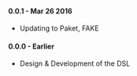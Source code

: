 #### 0.0.1 - Mar 26 2016
* Updating to Paket, FAKE


#### 0.0.0 - Earlier
* Design & Development of the DSL
 
